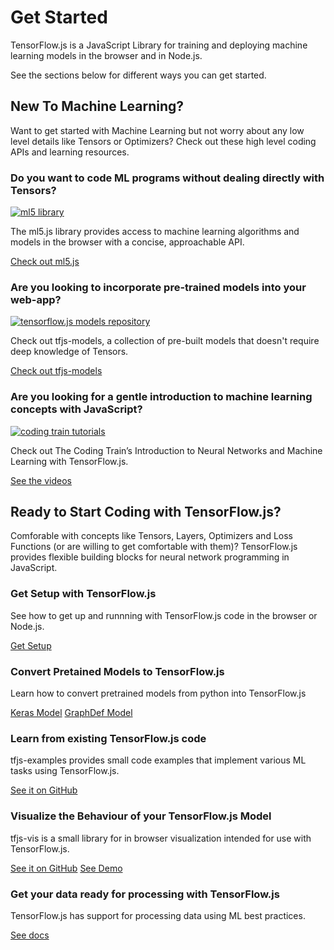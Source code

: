 # Get Started

TensorFlow.js is a JavaScript Library for training and deploying machine learning models in the browser and in Node.js.

See the sections below for different ways you can get started.

## New To Machine Learning?


Want to get started with Machine Learning but not worry about any low level details like Tensors or Optimizers? Check out these high level coding APIs and learning resources.

### Do you want to code ML programs without dealing directly with Tensors?


[![ml5 library](/js/images/ml5.png)](https://ml5js.org)

The ml5.js library provides access to machine learning algorithms and models in the browser with a concise, approachable API.

<a class="button button-white" href="https://ml5js.org">Check out ml5.js</a>

### Are you looking to incorporate pre-trained models into your web-app?

[![tensorflow.js models repository](/js/images/tfjs-models.png)](https://github.com/tensorflow/tfjs-models)


Check out tfjs-models, a collection of pre-built models that doesn't require deep knowledge of Tensors.

<a class="button button-white" href="https://github.com/tensorflow/tfjs-models">Check out tfjs-models</a>

### Are you looking for a gentle introduction to machine learning concepts with JavaScript?

[![coding train tutorials](/js/images/coding-train.png)](https://www.youtube.com/playlist?list=PLRqwX-V7Uu6YIeVA3dNxbR9PYj4wV31oQ)


Check out The Coding Train’s Introduction to Neural Networks and Machine Learning with TensorFlow.js.

<a class="button button-white" href="https://www.youtube.com/playlist?list=PLRqwX-V7Uu6YIeVA3dNxbR9PYj4wV31oQ">See the videos</a>


## Ready to Start Coding with TensorFlow.js?


Comforable with concepts like Tensors, Layers, Optimizers and Loss Functions (or are willing to get comfortable with them)? TensorFlow.js provides flexible building blocks for neural network programming in JavaScript.

### Get Setup with TensorFlow.js

See how to get up and runnning with TensorFlow.js code in the browser or Node.js.

<a class="button button-white" href="/js/setup">Get Setup</a>

### Convert Pretained Models to TensorFlow.js

Learn how to convert pretrained models from python into TensorFlow.js

<a class="button button-white" href="">Keras Model</a>
<a class="button button-white" href="">GraphDef Model</a>

### Learn from existing TensorFlow.js code

tfjs-examples provides small code examples that implement various ML tasks using TensorFlow.js.

<a class="button button-white" href="https://github.com/tensorflow/tfjs-examples">See it on GitHub</a>

### Visualize the Behaviour of your TensorFlow.js Model

tfjs-vis is a small library for in browser visualization intended for use with TensorFlow.js.

<a class="button button-white" href="https://github.com/tensorflow/tfjs-vis">See it on GitHub</a>
<a class="button button-white" href="https://storage.googleapis.com/tfjs-vis/mnist/dist/index.html">See Demo</a>


### Get your data ready for processing with TensorFlow.js

TensorFlow.js has support for processing data using ML best practices.

<a class="button button-white" href="https://js.tensorflow.org/api/latest/#Data">See docs</a>

